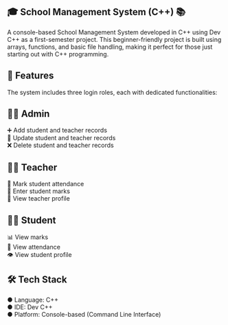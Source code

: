 🎓 School Management System (C++) 📚
-------------------------------------
A console-based School Management System developed in C++ using Dev C++ as a first-semester project. This beginner-friendly project is built using arrays, functions, and basic file handling, making it perfect for those just starting out with C++ programming.

🚀 Features
------------
The system includes three login roles, each with dedicated functionalities:

👨‍💼 Admin
---------
➕ Add student and teacher records  
🔄 Update student and teacher records  
❌ Delete student and teacher records  

👩‍🏫 Teacher
-----------
📝 Mark student attendance  
🧮 Enter student marks  
👤 View teacher profile

👨‍🎓 Student
-----------
📊 View marks  
📅 View attendance  
👁️ View student profile

🛠️ Tech Stack
--------------
● Language: C++  
● IDE: Dev C++  
● Platform: Console-based (Command Line Interface)
